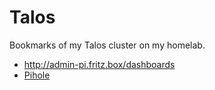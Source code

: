 # Talos

Bookmarks of my Talos cluster on my homelab.

- <http://admin-pi.fritz.box/dashboards>
- [Pihole](http://admin-pi.fritz.box:1080)
